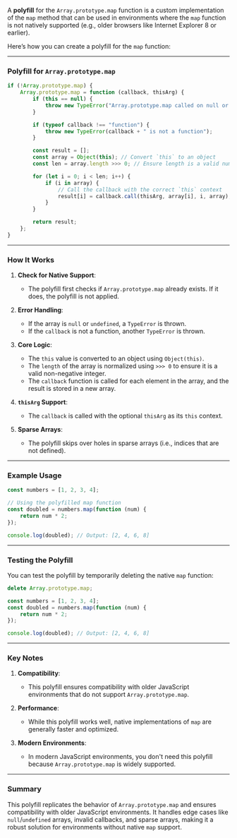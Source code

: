 A **polyfill** for the `Array.prototype.map` function is a custom implementation of the `map` method that can be used in environments where the `map` function is not natively supported (e.g., older browsers like Internet Explorer 8 or earlier).

Here’s how you can create a polyfill for the `map` function:

---

### **Polyfill for `Array.prototype.map`**
```javascript
if (!Array.prototype.map) {
    Array.prototype.map = function (callback, thisArg) {
        if (this == null) {
            throw new TypeError("Array.prototype.map called on null or undefined");
        }

        if (typeof callback !== "function") {
            throw new TypeError(callback + " is not a function");
        }

        const result = [];
        const array = Object(this); // Convert `this` to an object
        const len = array.length >>> 0; // Ensure length is a valid number

        for (let i = 0; i < len; i++) {
            if (i in array) {
                // Call the callback with the correct `this` context
                result[i] = callback.call(thisArg, array[i], i, array);
            }
        }

        return result;
    };
}
```

---

### **How It Works**
1. **Check for Native Support**:
   - The polyfill first checks if `Array.prototype.map` already exists. If it does, the polyfill is not applied.

2. **Error Handling**:
   - If the array is `null` or `undefined`, a `TypeError` is thrown.
   - If the `callback` is not a function, another `TypeError` is thrown.

3. **Core Logic**:
   - The `this` value is converted to an object using `Object(this)`.
   - The `length` of the array is normalized using `>>> 0` to ensure it is a valid non-negative integer.
   - The `callback` function is called for each element in the array, and the result is stored in a new array.

4. **`thisArg` Support**:
   - The `callback` is called with the optional `thisArg` as its `this` context.

5. **Sparse Arrays**:
   - The polyfill skips over holes in sparse arrays (i.e., indices that are not defined).

---

### **Example Usage**
```javascript
const numbers = [1, 2, 3, 4];

// Using the polyfilled map function
const doubled = numbers.map(function (num) {
    return num * 2;
});

console.log(doubled); // Output: [2, 4, 6, 8]
```

---

### **Testing the Polyfill**
You can test the polyfill by temporarily deleting the native `map` function:

```javascript
delete Array.prototype.map;

const numbers = [1, 2, 3, 4];
const doubled = numbers.map(function (num) {
    return num * 2;
});

console.log(doubled); // Output: [2, 4, 6, 8]
```

---

### **Key Notes**
1. **Compatibility**:
   - This polyfill ensures compatibility with older JavaScript environments that do not support `Array.prototype.map`.

2. **Performance**:
   - While this polyfill works well, native implementations of `map` are generally faster and optimized.

3. **Modern Environments**:
   - In modern JavaScript environments, you don't need this polyfill because `Array.prototype.map` is widely supported.

---

### **Summary**
This polyfill replicates the behavior of `Array.prototype.map` and ensures compatibility with older JavaScript environments. It handles edge cases like `null`/`undefined` arrays, invalid callbacks, and sparse arrays, making it a robust solution for environments without native `map` support.